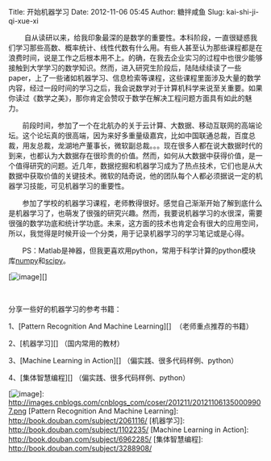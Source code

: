 Title: 开始机器学习
Date: 2012-11-06 05:45
Author: 糖拌咸鱼
Slug: kai-shi-ji-qi-xue-xi

       
自从读研以来，给我印象最深的是数学的重要性。本科阶段，一直很疑惑我们学习那些高数、概率统计、线性代数有什么用。有些人甚至认为那些课程都是在浪费时间，说是工作之后根本用不上。的确，在我去企业实习的过程中也很少能够接触到大学学习的数学知识。然而，进入研究生阶段后，陆陆续续读了一些paper，上了一些诸如机器学习、信息检索等课程，这些课程里面涉及大量的数学内容，经过一段时间的学习之后，我会说数学对于计算机科学来说至关重要。如果你读过《数学之美》，那你肯定会赞叹于数学在解决工程问题方面具有如此的魅力。

      
前段时间，参加了一个在北航办的关于云计算、大数据、移动互联网的高端论坛。这个论坛真的很高端，因为来好多重量级嘉宾，比如中国联通总裁，百度总裁，用友总裁，龙湖地产董事长，微软副总裁。。。现在很多人都在说大数据时代的到来，也都认为大数据存在很珍贵的价值。然而，如何从大数据中获得价值，是一个值得研究的问题。近几年，数据挖掘和机器学习成为了热点技术，它们也是从大数据中获取价值的关键技术。微软的陆奇说，他的团队每个人都必须据说一定的机器学习技能，可见机器学习的重要性。

      
参加了学校的机器学习课程，老师教得很好。感觉自己渐渐开始了解到底什么是机器学习了，也萌发了很强的研究兴趣。然而，我要说机器学习的水很深，需要很强的数学功底和统计学功底。未来，这方面的技术也肯定会有很大的应用空间，所以，我觉得是时候开设一个分类，用于记录机器学习的学习笔记或是心得。

      
PS：Matlab是神器，但我更喜欢用python，常用于科学计算的python模块库[numpy][]和[scipy][]。

[![image][]][]

 

分享一些好的机器学习的参考书籍：

1、[Pattern Recognition And Machine Learning][]  （老师重点推荐的书籍）

2、[机器学习][] （国内常用的教材）

3、[Machine Learning in Action][] （偏实践、很多代码样例、python）

4、[集体智慧编程][] （偏实践、很多代码样例、python）

</p>

  [numpy]: http://numpy.scipy.org/
  [scipy]: http://www.scipy.org/
  [image]: http://images.cnblogs.com/cnblogs_com/coser/201211/201211061350002350.png
    "image"
  [![image][]]: http://images.cnblogs.com/cnblogs_com/coser/201211/201211061350009907.png
  [Pattern Recognition And Machine Learning]: http://book.douban.com/subject/2061116/
  [机器学习]: http://book.douban.com/subject/1102235/
  [Machine Learning in Action]: http://book.douban.com/subject/6962285/
  [集体智慧编程]: http://book.douban.com/subject/3288908/
